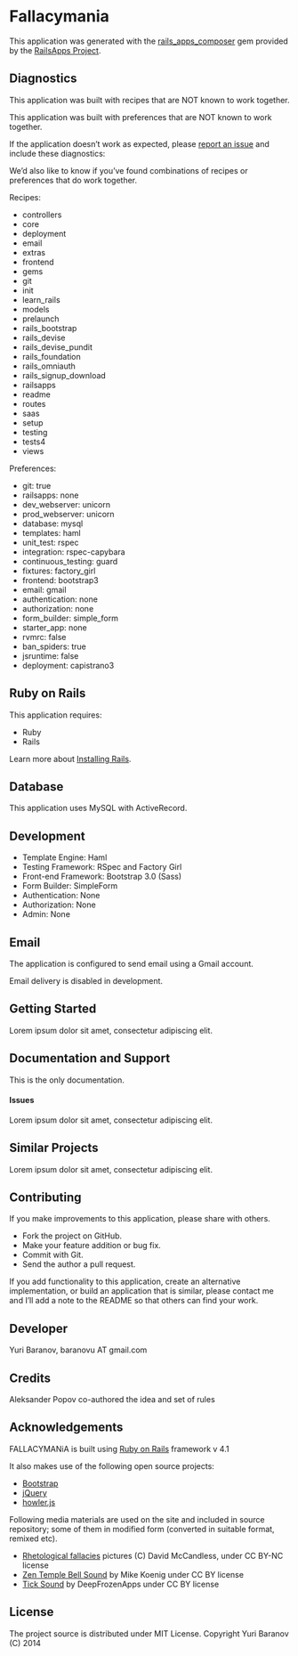 Fallacymania
=========

This application was generated with the [rails_apps_composer](https://github.com/RailsApps/rails_apps_composer) gem
provided by the [RailsApps Project](http://railsapps.github.io/).

Diagnostics
-----------

This application was built with recipes that are NOT known to work together.

This application was built with preferences that are NOT known to work
together.

If the application doesn’t work as expected, please [report an issue](https://github.com/RailsApps/rails_apps_composer/issues)
and include these diagnostics:

We’d also like to know if you’ve found combinations of recipes or
preferences that do work together.

Recipes:

* controllers
* core
* deployment
* email
* extras
* frontend
* gems
* git
* init
* learn_rails
* models
* prelaunch
* rails_bootstrap
* rails_devise
* rails_devise_pundit
* rails_foundation
* rails_omniauth
* rails_signup_download
* railsapps
* readme
* routes
* saas
* setup
* testing
* tests4
* views

Preferences:

* git: true
* railsapps: none
* dev_webserver: unicorn
* prod_webserver: unicorn
* database: mysql
* templates: haml
* unit_test: rspec
* integration: rspec-capybara
* continuous_testing: guard
* fixtures: factory_girl
* frontend: bootstrap3
* email: gmail
* authentication: none
* authorization: none
* form_builder: simple_form
* starter_app: none
* rvmrc: false
* ban_spiders: true
* jsruntime: false
* deployment: capistrano3

Ruby on Rails
-------------

This application requires:

-   Ruby
-   Rails

Learn more about [Installing Rails](http://railsapps.github.io/installing-rails.html).

Database
--------

This application uses MySQL with ActiveRecord.

Development
-----------

-   Template Engine: Haml
-   Testing Framework: RSpec and Factory Girl
-   Front-end Framework: Bootstrap 3.0 (Sass)
-   Form Builder: SimpleForm
-   Authentication: None
-   Authorization: None
-   Admin: None

Email
-----

The application is configured to send email using a Gmail account.

Email delivery is disabled in development.

Getting Started
---------------

Lorem ipsum dolor sit amet, consectetur adipiscing elit.

Documentation and Support
-------------------------

This is the only documentation.

#### Issues

Lorem ipsum dolor sit amet, consectetur adipiscing elit.

Similar Projects
----------------

Lorem ipsum dolor sit amet, consectetur adipiscing elit.

Contributing
------------

If you make improvements to this application, please share with others.

-   Fork the project on GitHub.
-   Make your feature addition or bug fix.
-   Commit with Git.
-   Send the author a pull request.

If you add functionality to this application, create an alternative
implementation, or build an application that is similar, please contact
me and I’ll add a note to the README so that others can find your work.



Developer
---------

Yuri Baranov, baranovu AT gmail.com


Credits
-------

Aleksander Popov co-authored the idea and set of rules


Acknowledgements
----------------

FALLACYMANiA is built using [Ruby on Rails](http://rubyonrails.org/) framework v 4.1

It also makes use of the following open source projects:

 - [Bootstrap](http://getbootstrap.com/)
 - [jQuery](http://jquery.com/)
 - [howler.js](http://jquery.com/)

 Following media materials are used on the site and included in source repository;
 some of them in modified form (converted in suitable format, remixed etc).

 - [Rhetological fallacies]( http://www.informationisbeautiful.net/visualizations/rhetological-fallacies/
) pictures (C) David McCandless, under CC BY-NC license
 - [Zen Temple Bell Sound](http://soundbible.com/1477-Zen-Temple-Bell.html) by Mike Koenig under CC BY license
 - [Tick Sound](http://soundbible.com/2044-Tick.html) by DeepFrozenApps under CC BY license


License
-------

The project source is distributed under MIT License. Copyright Yuri Baranov (C) 2014
